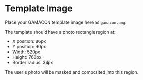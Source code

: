 # Template Image

Place your GAMACON template image here as `gamacon.png`.

The template should have a photo rectangle region at:
- X position: 86px
- Y position: 90px
- Width: 520px
- Height: 760px
- Border radius: 34px

The user's photo will be masked and composited into this region.
